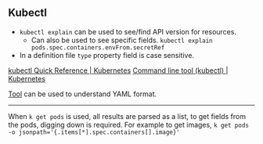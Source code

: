 ## Kubectl
- `kubectl explain` can be used to see/find API version for resources.
	- Can also be used to see specific fields. `kubectl explain pods.spec.containers.envFrom.secretRef`
- In a definition file `type` property field is case sensitive. 

[kubectl Quick Reference | Kubernetes](https://kubernetes.io/docs/reference/kubectl/quick-reference/) [Command line tool (kubectl) | Kubernetes](https://kubernetes.io/docs/reference/kubectl/)

[Tool](https://www.bairesdev.com/tools/json2yaml/) can be used to understand YAML format.

---
When `k get pods` is used, all results are parsed as a list, to get fields from the pods, digging down is required. For example to get images, `k get pods -o jsonpath='{.items[*].spec.containers[].image}'`
